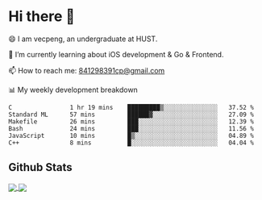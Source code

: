 
# Hi there 👋
😄 I am vecpeng, an undergraduate at HUST.

🌱 I’m currently learning about iOS development & Go & Frontend.

📫 How to reach me: 841298391cp@gmail.com

📊 My weekly development breakdown
<!--START_SECTION:waka-->

```text
C                1 hr 19 mins    █████████▒░░░░░░░░░░░░░░░   37.52 %
Standard ML      57 mins         ██████▓░░░░░░░░░░░░░░░░░░   27.09 %
Makefile         26 mins         ███░░░░░░░░░░░░░░░░░░░░░░   12.39 %
Bash             24 mins         ███░░░░░░░░░░░░░░░░░░░░░░   11.56 %
JavaScript       10 mins         █▒░░░░░░░░░░░░░░░░░░░░░░░   04.89 %
C++              8 mins          █░░░░░░░░░░░░░░░░░░░░░░░░   04.04 %
```

<!--END_SECTION:waka-->

## Github Stats
<a href="https://github.com/anuraghazra/github-readme-stats">
  <img align="center" src="https://github-readme-stats.vercel.app/api?username=vecpeng&count_private=true&hide=stars" />
</a>
<a href="https://github.com/anuraghazra/convoychat">
  <img align="center" src="https://github-readme-stats.vercel.app/api/top-langs/?username=vecpeng&layout=compact" />
</a>
